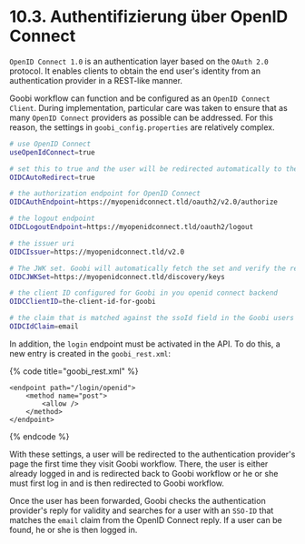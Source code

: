 # 10.3. Authentifizierung über OpenID Connect

`OpenID Connect 1.0` is an authentication layer based on the `OAuth 2.0` protocol. It enables clients to obtain the end user's identity from an authentication provider in a REST-like manner. 

Goobi workflow can function and be configured as an `OpenID Connect Client`. During implementation, particular care was taken to ensure that as many `OpenID Connect` providers as possible can be addressed. For this reason, the settings in `goobi_config.properties` are relatively complex.

```bash
# use OpenID Connect
useOpenIdConnect=true

# set this to true and the user will be redirected automatically to the OpenID Connect login provider
OIDCAutoRedirect=true

# the authorization endpoint for OpenID Connect
OIDCAuthEndpoint=https://myopenidconnect.tld/oauth2/v2.0/authorize

# the logout endpoint
OIDCLogoutEndpoint=https://myopenidconnect.tld/oauth2/logout

# the issuer uri
OIDCIssuer=https://myopenidconnect.tld/v2.0

# The JWK set. Goobi will automatically fetch the set and verify the response from the openid server
OIDCJWKSet=https://myopenidconnect.tld/discovery/keys

# the client ID configured for Goobi in you openid connect backend
OIDCClientID=the-client-id-for-goobi

# the claim that is matched against the ssoId field in the Goobi users database
OIDCIdClaim=email
```

In addition, the `login` endpoint must be activated in the API. To do this, a new entry is created in the `goobi_rest.xml`:

{% code title="goobi\_rest.xml" %}
```markup
<endpoint path="/login/openid">
    <method name="post">
        <allow />
    </method>
</endpoint>
```
{% endcode %}

​With these settings, a user will be redirected to the authentication provider's page the first time they visit Goobi workflow. There, the user is either already logged in and is redirected back to Goobi workflow or he or she must first log in and is then redirected to Goobi workflow. 

Once the user has been forwarded, Goobi checks the authentication provider's reply for validity and searches for a user with an `SSO-ID` that matches the `email` claim from the OpenID Connect reply. If a user can be found, he or she is then logged in.

